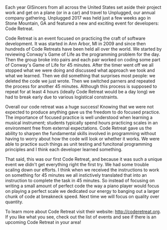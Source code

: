 Each year GISincers from all across the United States set aside their project work and get on a plane (or in a car) and travel to Unplugged, our annual company gathering.  Unplugged 2017 was held just a few weeks ago in Stone Mountain, GA and featured a new and exciting event for developers: Code Retreat.

Code Retreat is an event focused on practicing the craft of software development.  It was started in Ann Arbor, MI in 2009 and since then hundreds of Code Retreats have been held all over the world.  We started by reviewing Conway's Game of Life as the programming problem for the day.  Then the group broke into pairs and each pair worked on coding some part of Conway's Game of Life for 45 minutes.  After the timer went off we all stopped what we were doing and discussed what approach we took and what we learned.  Then we did something that surprises most people: we deleted the code we just wrote.  Then we switched parners and repeated the process for another 45 minutes.  Although this process is supposed to repeat for at least 4 hours (ideally Code Retreat would be a day long) we had to break early due to various logistical constraints.

Overall our code retreat was a huge success!  Knowing that we were not expected to produce anything gave us the freedom to do focused practice.  The importance of focused practice is well understood when learning a musical instrument; students typically spend hours practicing scales in an environment free from external expectations.  Code Retreat gave us the ability to sharpen the fundamental skills involved in programming without having to worry about how the code will look or whether it works.  We were able to practice such things as unit testing and funcitonal programming principles and I think each developer learned something.

That said, this was our first Code Retreat, and because it was such a unique event we didn't get everything right the first try.  We had some trouble scaling down our efforts.  I think when we received the instructions to work on something for 45 minutes we all instictively translated that into an instruction to complete the task in 45 minutes.  So instead of focusing on writing a small amount of perfect code the way a piano player would focus on playing a perfect scale we dedicated our energy to banging out a larger chunk of code at breakneck speed.  Next time we will focus on quality over quantity.  

To learn more about Code Retreat visit their website: http://coderetreat.org.  If you like what you see, check out the list of events and see if there is an upcoming Code Retreat in your area!